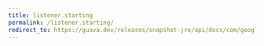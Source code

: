 ```yaml
---
title: listener.starting
permalink: /listener.starting/
redirect_to: https://guava.dev/releases/snapshot-jre/api/docs/com/google/common/util/concurrent/Service.Listener.html#starting--
---
```

